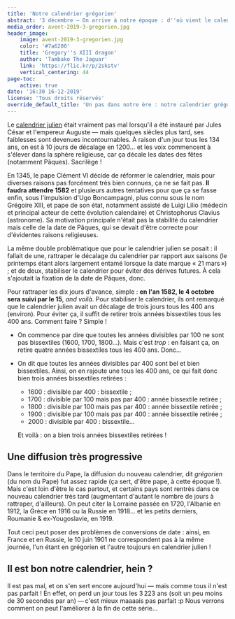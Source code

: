 ```yaml
---
title: 'Notre calendrier grégorien'
abstract: '3 décembre — On arrive à notre époque : d''où vient le calendrier que l''on utilise tous les jours ? Quelles différences avec le calendrier julien qui lui ressemble tout de même beaucoup ?'
media_order: avent-2019-3-gregorien.jpg
header_image:
    image: avent-2019-3-gregorien.jpg
    color: '#7a6200'
    title: 'Gregory''s XIII dragon'
    author: 'Tambako The Jaguar'
    link: 'https://flic.kr/p/2skstv'
    vertical_centering: 44
page-toc:
    active: true
date: '16:30 16-12-2019'
license: 'Tous droits réservés'
override_default_title: 'Un pas dans notre ère : notre calendrier grégorien'
---
```


Le [calendrier julien](../02-julien) était vraiment pas mal lorsqu'il a été instauré par Jules César et l'empereur Auguste — mais quelques siècles plus tard, ses faiblesses sont devenues incontournables. À raison d'un jour tous les 134 ans, on est à 10 jours de décalage en 1200… et les voix commencent à s'élever dans la sphère religieuse, car ça décale les dates des fêtes (notamment Pâques). Sacrilège !

En 1345, le pape Clément VI décide de réformer le calendrier, mais pour diverses raisons pas forcément très bien connues, ça ne se fait pas. **Il faudra attendre 1582** et plusieurs autres tentatives pour que ça se fasse enfin, sous l'impulsion d'Ugo Boncampagni, plus connu sous le nom Grégoire XIII, et pape de son état, notamment assisté de Luigi Lilio (médecin et principal acteur de cette évolution calendaire) et Christophorus Clavius (astronome). Sa motivation principale n'était pas la stabilité du calendrier mais celle de la date de Pâques, qui se devait d'être correcte pour d'évidentes raisons religieuses.

La même double problématique que pour le calendrier julien se posait : il fallait de une, rattraper le décalage du calendrier par rapport aux saisons (le printemps étant alors largement entamé lorsque la date marque « 21 mars ») ; et de deux, stabiliser le calendrier pour éviter des dérives futures. À cela s'ajoutait la fixation de la date de Pâques, donc.

Pour rattraper les dix jours d'avance, simple : **en l'an 1582, le 4 octobre sera suivi par le 15**, _and voilà_. Pour stabiliser le calendrier, ils ont remarqué que le calendrier julien avait un décalage de trois jours tous les 400 ans (environ). Pour éviter ça, il suffit de retirer trois années bissextiles tous les 400 ans. Comment faire ? Simple !

- On commence par dire que toutes les années divisibles par 100 ne sont pas bissextiles (1600, 1700, 1800…). Mais c'est _trop_ : en faisant ça, on retire quatre années bissextiles tous les 400 ans. Donc…
- On dit que toutes les années divisibles par 400 sont bel et bien bissextiles. Ainsi, on en rajoute une tous les 400 ans, ce qui fait donc bien trois années bissextiles retirées : 
    - 1600 : divisible par 400 : bissextile ;
    - 1700 : divisible par 100 mais pas par 400 : année bissextile retirée ;
    - 1800 : divisible par 100 mais pas par 400 : année bissextile retirée ;
    - 1900 : divisible par 100 mais pas par 400 : année bissextile retirée ;
    - 2000 : divisible par 400 : bissextile…
  
  Et voilà : on a bien trois années bissextiles retirées !

## Une diffusion très progressive

Dans le territoire du Pape, la diffusion du nouveau calendrier, dit _grégorien_ (du nom du Pape) fut assez rapide (ça sert, d'être pape, à cette époque !). Mais c'est loin d'être le cas partout, et certains pays sont rentrés dans ce nouveau calendrier très tard (augmentant d'autant le nombre de jours à rattraper, d'ailleurs). On peut citer la Lorraine passée en 1720, l'Albanie en 1912, la Grèce en 1916 ou la Russie en 1918… et les petits derniers, Roumanie & ex-Yougoslavie, en 1919.

Tout ceci peut poser des problèmes de conversions de date : ainsi, en France et en Russie, le 10 juin 1901 ne correspondent pas à la même journée, l'un étant en grégorien et l'autre toujours en calendrier julien !

## Il est bon notre calendrier, hein ?

Il est pas mal, et on s'en sert encore aujourd'hui — mais comme tous il n'est pas parfait ! En effet, on perd un jour tous les 3 223 ans (soit un peu moins de 30 secondes par an) — c'est mieux maaaais pas parfait :p Nous verrons comment on peut l'améliorer à la fin de cette série…